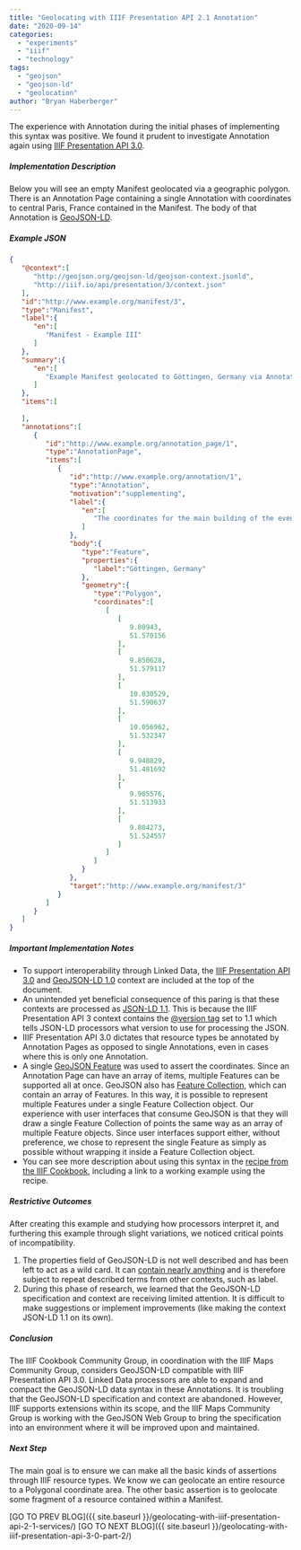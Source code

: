 ```yaml
---
title: "Geolocating with IIIF Presentation API 2.1 Annotation"
date: "2020-09-14"
categories: 
  - "experiments"
  - "iiif"
  - "technology"
tags: 
  - "geojson"
  - "geojson-ld"
  - "geolocation"
author: "Bryan Haberberger"
---
```


The experience with Annotation during the initial phases of implementing this syntax was positive. We found it prudent to investigate Annotation again using [IIIF Presentation API 3.0](https://iiif.io/api/presentation/3.0/).

##### Implementation Description

Below you will see an empty Manifest geolocated via a geographic polygon. There is an Annotation Page containing a single Annotation with coordinates to central Paris, France contained in the Manifest. The body of that Annotation is [GeoJSON-LD](https://geojson.org/geojson-ld/).

##### Example JSON

```json
{
   "@context":[
      "http://geojson.org/geojson-ld/geojson-context.jsonld",
      "http://iiif.io/api/presentation/3/context.json"
   ],
   "id":"http://www.example.org/manifest/3",
   "type":"Manifest",
   "label":{
      "en":[
         "Manifest - Example III"
      ]
   },
   "summary":{
      "en":[
         "Example Manifest geolocated to Göttingen, Germany via Annotation."
      ]
   },
   "items":[
      
   ],
   "annotations":[
      {
         "id":"http://www.example.org/annotation_page/1",
         "type":"AnnotationPage",
         "items":[
            {
               "id":"http://www.example.org/annotation/1",
               "type":"Annotation",
               "motivation":"supplementing",
               "label":{
                  "en":[
                     "The coordinates for the main building of the event (Alte Mensa Conference Center)."
                  ]
               },
               "body":{
                  "type":"Feature",
                  "properties":{
                     "label":"Göttingen, Germany"
                  },
                  "geometry":{
                     "type":"Polygon",
                     "coordinates":[
                        [
                           [
                              9.80943,
                              51.570156
                           ],
                           [
                              9.850628,
                              51.579117
                           ],
                           [
                              10.030529,
                              51.590637
                           ],
                           [
                              10.056962,
                              51.532347
                           ],
                           [
                              9.948829,
                              51.481692
                           ],
                           [
                              9.905576,
                              51.513933
                           ],
                           [
                              9.804273,
                              51.524557
                           ]
                        ]
                     ]
                  }
               },
               "target":"http://www.example.org/manifest/3"
            }
         ]
      }
   ]
}
```

##### Important Implementation Notes

- To support interoperability through Linked Data, the [IIIF Presentation API 3.0](http://iiif.io/api/presentation/3/context.json) and [GeoJSON-LD 1.0](http://geojson.org/geojson-ld/geojson-context.jsonld) context are included at the top of the document.
- An unintended yet beneficial consequence of this paring is that these contexts are processed as [JSON-LD 1.1](https://www.w3.org/TR/json-ld11/). This is because the IIIF Presentation API 3 context contains the [@version tag](https://www.w3.org/TR/json-ld11/#dfn-processing-mode) set to 1.1 which tells JSON-LD processors what version to use for processing the JSON.
- IIIF Presentation API 3.0 dictates that resource types be annotated by Annotation Pages as opposed to single Annotations, even in cases where this is only one Annotation.
- A single [GeoJSON Feature](https://tools.ietf.org/html/rfc7946#section-3.2) was used to assert the coordinates. Since an Annotation Page can have an array of items, multiple Features can be supported all at once. GeoJSON also has [Feature Collection](https://tools.ietf.org/html/rfc7946#section-3.3), which can contain an array of Features. In this way, it is possible to represent multiple Features under a single Feature Collection object. Our experience with user interfaces that consume GeoJSON is that they will draw a single Feature Collection of points the same way as an array of multiple Feature objects. Since user interfaces support either, without preference, we chose to represent the single Feature as simply as possible without wrapping it inside a Feature Collection object.
- You can see more description about using this syntax in the [recipe from the IIIF Cookbook](https://preview.iiif.io/cookbook/0195-geolocate-manifest-to-polygon/recipe/0195-geolocate-manifest-to-polygon/), including a link to a working example using the recipe.

##### Restrictive Outcomes

After creating this example and studying how processors interpret it, and furthering this example through slight variations, we noticed critical points of incompatibility.

1. The properties field of GeoJSON-LD is not well described and has been left to act as a wild card. It can [contain nearly anything](https://tools.ietf.org/html/rfc7946#section-3.2) and is therefore subject to repeat described terms from other contexts, such as label.
2. During this phase of research, we learned that the GeoJSON-LD specification and context are receiving limited attention. It is difficult to make suggestions or implement improvements (like making the context JSON-LD 1.1 on its own).

##### Conclusion

The IIIF Cookbook Community Group, in coordination with the IIIF Maps Community Group, considers GeoJSON-LD compatible with IIIF Presentation API 3.0. Linked Data processors are able to expand and compact the GeoJSON-LD data syntax in these Annotations. It is troubling that the GeoJSON-LD specification and context are abandoned. However, IIIF supports extensions within its scope, and the IIIF Maps Community Group is working with the GeoJSON Web Group to bring the specification into an environment where it will be improved upon and maintained.

##### Next Step

The main goal is to ensure we can make all the basic kinds of assertions through IIIF resource types. We know we can geolocate an entire resource to a Polygonal coordinate area. The other basic assertion is to geolocate some fragment of a resource contained within a Manifest.

[GO TO PREV BLOG]({{ site.baseurl }}/geolocating-with-iiif-presentation-api-2-1-services/)   [GO TO NEXT BLOG]({{ site.baseurl }}/geolocating-with-iiif-presentation-api-3-0-part-2/)
